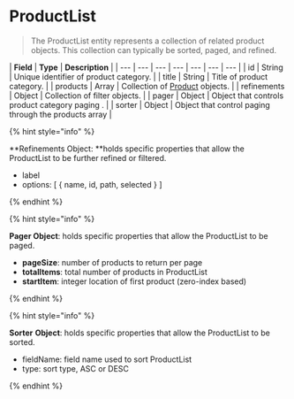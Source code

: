 # ProductList

> The ProductList entity represents a collection of related product objects. This collection can typically be sorted, paged, and refined.

| **Field** | **Type** | **Description** |
| --- | --- | --- | --- | --- | --- | --- |
| id | String | Unique identifier of product category. |
| title | String | Title of product category. |
| products | Array | Collection of [Product](product.md) objects. |
| refinements | Object | Collection of filter objects. |
| pager | Object | Object that controls product category paging . |
| sorter | Object | Object that control paging through the products array |

{% hint style="info" %}

**Refinements Object: **holds specific properties that allow the ProductList to be further refined or filtered.

* label
* options: \[ { name, id, path, selected  } \]

{% endhint %}

{% hint style="info" %}

**Pager Object**: holds specific properties that allow the ProductList to be paged.

* **pageSize**:  number of products to return per page
* **totalItems**: total number of products in ProductList
* **startItem**:  integer location of first product \(zero-index based\)

{% endhint %}

{% hint style="info" %}

**Sorter** **Object**: holds specific properties that allow the ProductList to be sorted.

* fieldName:  field name used to sort ProductList
* type: sort type, ASC or DESC

{% endhint %}
